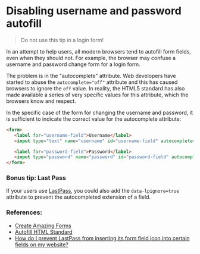 # Disabling username and password autofill

> Do not use this tip in a login form!

In an attempt to help users, all modern browsers tend to autofill form fields, even when they should not. For example, the browser may confuse a username and password change form for a login form.

The problem is in the "autocomplete" attribute. Web developers have started to abuse the `autocomplete="off"` attribute and this has caused browsers to ignore the `off` value. In reality, the HTML5 standard has also made available a series of very specific values for this attribute, which the browsers know and respect.

In the specific case of the form for changing the username and password, it is sufficient to indicate the correct value for the autocomplete attribute:

```html
<form>
   <label for="username-field">Username</label>
   <input type="text" name="username" id="username-field" autocomplete="username">

   <label for="password-field">Password</label>
   <input type="password" name="password" id="password-field" autocomplete="new-password">
</form>
```

### Bonus tip: Last Pass

If your users use [LastPass](https://lastpass.com/), you could also add the `data-lpignore=true` attribute to prevent the autocompleted extension of a field.

### References:

- [Create Amazing Forms](https://developers.google.com/web/fundamentals/design-and-ux/input/forms/?hl=en#recommended_input_name_and_autocomplete_attribute_values)
- [Autofill HTML Standard](https://html.spec.whatwg.org/multipage/form-control-infrastructure.html#autofill)
- [How do I prevent LastPass from inserting its form field icon into certain fields on my website?](https://lastpass.com/support.php?cmd=showfaq&id=10512)